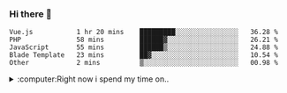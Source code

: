 ### Hi there 👋

<!--
**LukaLatkovic/LukaLatkovic** is a ✨ _special_ ✨ repository because its `README.md` (this file) appears on your GitHub profile.

Here are some ideas to get you started:

- 🔭 I’m currently working on ...
- 🌱 I’m currently learning ...
- 👯 I’m looking to collaborate on ...
- 🤔 I’m looking for help with ...
- 💬 Ask me about ...
- 📫 How to reach me: ...
- 😄 Pronouns: ...
- ⚡ Fun fact: ...
-->
<!--START_SECTION:waka-->
```text
Vue.js           1 hr 20 mins    █████████░░░░░░░░░░░░░░░░   36.28 % 
PHP              58 mins         ██████▓░░░░░░░░░░░░░░░░░░   26.21 % 
JavaScript       55 mins         ██████▒░░░░░░░░░░░░░░░░░░   24.88 % 
Blade Template   23 mins         ██▓░░░░░░░░░░░░░░░░░░░░░░   10.54 % 
Other            2 mins          ▒░░░░░░░░░░░░░░░░░░░░░░░░   00.98 % 
```
<!--END_SECTION:waka-->
<details>
<summary>:computer:Right now i spend my time on..</summary>
<br>

<sub><sup>**There is a chance that the timereader doesn't work for some reason.</sup></sub>
</details>

